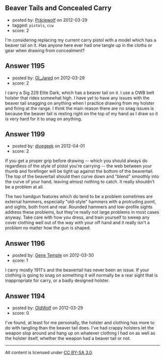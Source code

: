 ## Beaver Tails and Concealed Carry

- posted by: [Präriewolf](https://stackexchange.com/users/-1/494-pr-riewolf) on 2012-03-29
- tagged: `pistols`, `ccw`
- score: 2

I'm considering replacing my current carry pistol with a model which has a beaver tail on it.  Has anyone here ever had one tangle up in the cloths or gear when drawing from concealment?


## Answer 1195

- posted by: [GI_Jared](https://stackexchange.com/users/-1/488-gi-jared) on 2012-03-29
- score: 2

I carry a Sig 229 Elite Dark, which has a beaver tail on it. I use a OWB belt holster that rides somewhat high. I have yet to have any issues with the beaver tail snagging on anything when I practice drawing from my holster and firing at the range. I think the main reason there are no snag issues is because the beaver tail is resting right on the top of my hand as I draw so it is very hard for it to snag on anything.


## Answer 1199

- posted by: [divegeek](https://stackexchange.com/users/-1/29-divegeek) on 2012-04-01
- score: 2

If you get a proper grip before drawing -- which you should always do regardless of the style of pistol you're carrying -- the web between your thumb and forefinger will be tight up against the bottom of the beavertail.  The top of the beavertail should then curve down and "blend" smoothly into the curve of your hand, leaving almost nothing to catch.  It really shouldn't be a problem at all.

The two handgun features which do tend to be a problem sometimes are external hammers, especially "old-style" hammers with a protruding point, and sights, both front and rear.  Rounded hammers and low-profile sights address these problems, but they're really not large problems in most cases anyway.  Take care with how you dress, and train yourself to sweep any cover clothing well out of the way with your off hand and it really isn't a problem no matter how the gun is shaped.


## Answer 1196

- posted by: [Gene Temple](https://stackexchange.com/users/-1/254-gene-temple) on 2012-03-30
- score: 1

I carry mostly 1911's and the beavertail has never been an issue.  If your clothing is going to snag on something it will normally be a rear sight that is inappropriate for carry, or a badly designed holster.


## Answer 1194

- posted by: [OldWolf](https://stackexchange.com/users/-1/111-oldwolf) on 2012-03-29
- score: 0

I've found, at least for me personally, the holster and clothing has more to do with tangling than the beaver tail does. I've had crappy holsters let the weapon slop around and hang up on whatever clothing I had on as well as the holster itself, whether the weapon had a beaver tail or not.



---

All content is licensed under [CC BY-SA 3.0](https://creativecommons.org/licenses/by-sa/3.0/).
